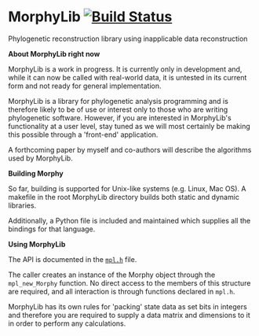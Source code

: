 # MorphyLib     [![Build Status](https://travis-ci.org/mbrazeau/MorphyLib.svg?branch=master)](https://travis-ci.org/mbrazeau/MorphyLib)
Phylogenetic reconstruction library using inapplicable data reconstruction

**About MorphyLib right now**

MorphyLib is a work in progress. It is currently only in development and, while it can now be called with real-world data, it is untested in its current form and not ready for general implementation.

MorphyLib is a library for phylogenetic analysis programming and is therefore likely to be of use or interest only to those who are writing phylogenetic software. However, if you are interested in MorphyLib's functionality at a user level, stay tuned as we will most certainly be making this possible through a 'front-end' application. 

A forthcoming paper by myself and co-authors will describe the algorithms used by MorphyLib. 

**Building Morphy**

So far, building is supported for Unix-like systems (e.g. Linux, Mac OS). A makefile in the root MorphyLib directory builds both static and dynamic libraries. 

Additionally, a Python file is included and maintained which supplies all the bindings for that language. 

**Using MorphyLib**

The API is documented in the [`mpl.h`](https://github.com/mbrazeau/MorphyLib/blob/master/Documentation/html/mpl_8h.html) file. 

The caller creates an instance of the Morphy object through the `mpl_new_Morphy` function. No direct access to the members of this structure are required, and all interaction is through functions declared in `mpl.h`.

MorphyLib has its own rules for 'packing' state data as set bits in integers and therefore you are required to supply a data matrix and dimensions to it in order to perform any calculations.
